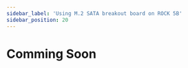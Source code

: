 ```yaml
---
sidebar_label: 'Using M.2 SATA breakout board on ROCK 5B'
sidebar_position: 20
---
```


# Comming Soon
